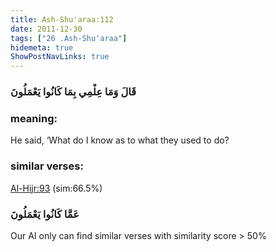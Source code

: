 ```yaml
---
title: Ash-Shu'araa:112
date: 2011-12-30
tags: ["26 .Ash-Shu'araa"]
hidemeta: true 
ShowPostNavLinks: true 
---
```

### قَالَ وَمَا عِلْمِي بِمَا كَانُوا يَعْمَلُونَ
### meaning: 
He said, ‘What do I know as to what they used to do?
### similar verses: 

[Al-Hijr:93](/15/93) (sim:66.5%)

### عَمَّا كَانُوا يَعْمَلُونَ

Our AI only can find similar verses with similarity score > 50% 



